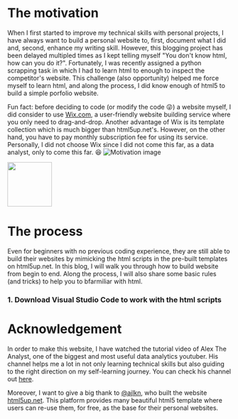 # The motivation
When I first started to improve my technical skills with personal projects, I have always want to build a personal website to, first, document what I did and, second, enhance my writing skill. However, this blogging project has been delayed multipled times as I kept telling myself "You don't know html, how can you do it?". Fortunately, I was recently assigned a python scrapping task in which I had to learn html to enough to inspect the competitor's website. This challenge (also opportunity) helped me force myself to learn html, and along the process, I did know enough of html5 to build a simple porfolio website.

Fun fact: before deciding to code (or modify the code :stuck_out_tongue_winking_eye:) a website myself, I did consider to use [Wix.com](wix.com), a user-friendly website building service where you only need to drag-and-drop. Another advantage of Wix is its template collection which is much bigger than html5up.net's. However, on the other hand, you have to pay monthly subscription fee for using its service.
Personally, I did not choose Wix since I did not come this far, as a data analyst, only to come this far. :satisfied:
![Motivation image](https://miro.medium.com/max/1400/0*j5PAzSDwQgugJx1u)

<img src="https://miro.medium.com/max/1400/0*j5PAzSDwQgugJx1u" width="100" height="100">


# The process
Even for beginners with no previous coding experience, they are still able to build their websites by mimicking the html scripts in the pre-built templates on html5up.net. In this blog, I will walk you through how to build website from begin to end. Along the process, I will also share some basic rules (and tricks) to help you to bfarmiliar with html. 

### 1. Download Visual Studio Code to work with the html scripts




# Acknowledgement
In order to make this website, I have watched the tutorial video of Alex The Analyst, one of the biggest and most useful data analytics youtuber. His channel helps me a lot in not only learning technical skills but also guiding to the right direction on my self-learning journey.
You can check his channel out [here](https://www.youtube.com/c/alextheanalyst).

Moreover, I want to give a big thank to [@ajlkn](http://twitter.com/ajlkn), who built the website [html5up.net](https://html5up.net). This platform provides many beautiful html5 template where users can re-use them, for free, as the base for their personal websites.
